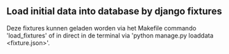 ## Load initial data into database by django fixtures

Deze fixtures kunnen geladen worden via het Makefile commando 'load_fixtures'
of in direct in de terminal via 'python manage.py loaddata <fixture.json>'.